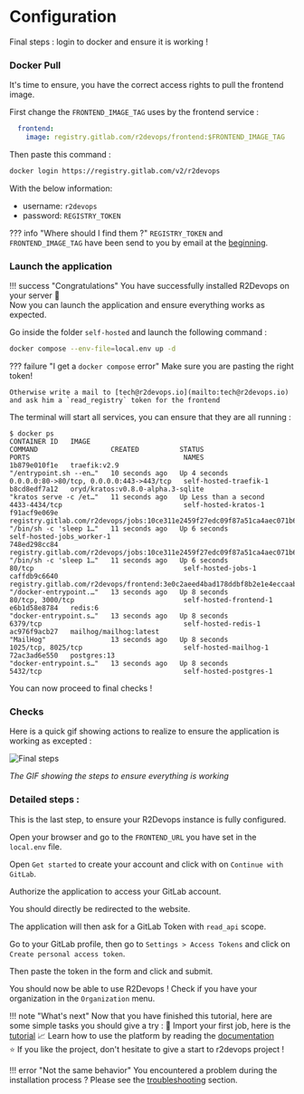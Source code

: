 
# Configuration

Final steps : login to docker and ensure it is working !

### Docker Pull

It's time to ensure, you have the correct access rights to pull the frontend image.

First change the `FRONTEND_IMAGE_TAG` uses by the frontend service :

```yaml title="docker-compose.yml" hl_lines="2"
  frontend:
    image: registry.gitlab.com/r2devops/frontend:$FRONTEND_IMAGE_TAG
```

Then paste this command : 
```bash
docker login https://registry.gitlab.com/v2/r2devops
```

With the below information:

- username: `r2devops`
- password: `REGISTRY_TOKEN`


??? info "Where should I find them ?"
    `REGISTRY_TOKEN` and `FRONTEND_IMAGE_TAG` have been send to you by email at the [beginning](/).  

### Launch the application


!!! success "Congratulations"
    You have successfully installed R2Devops on your server 🎉  
    Now you can launch the application and ensure everything works as expected.

Go inside the folder `self-hosted` and launch the following command :
```bash
docker compose --env-file=local.env up -d
```
??? failure "I get a `docker compose` error"
    Make sure you are pasting the right token!

    Otherwise write a mail to [tech@r2devops.io](mailto:tech@r2devops.io) and ask him a `read_registry` token for the frontend


The terminal will start all services, you can ensure that they are all running :

```
$ docker ps
CONTAINER ID   IMAGE                                                                            COMMAND                  CREATED          STATUS                  PORTS                                      NAMES
1b879e010f1e   traefik:v2.9                                                                     "/entrypoint.sh --en…"   10 seconds ago   Up 4 seconds            0.0.0.0:80->80/tcp, 0.0.0.0:443->443/tcp   self-hosted-traefik-1
b8cd8edf7a12   oryd/kratos:v0.8.0-alpha.3-sqlite                                                "kratos serve -c /et…"   11 seconds ago   Up Less than a second   4433-4434/tcp                              self-hosted-kratos-1
f91acf9e069e   registry.gitlab.com/r2devops/jobs:10ce311e2459f27edc09f87a51ca4aec071b6300       "/bin/sh -c 'sleep 1…"   11 seconds ago   Up 6 seconds                                                       self-hosted-jobs_worker-1
748ed298cc84   registry.gitlab.com/r2devops/jobs:10ce311e2459f27edc09f87a51ca4aec071b6300       "/bin/sh -c 'sleep 1…"   11 seconds ago   Up 6 seconds            80/tcp                                     self-hosted-jobs-1
caffdb9c6640   registry.gitlab.com/r2devops/frontend:3e0c2aeed4bad178ddbf8b2e1e4eccaab6f926bd   "/docker-entrypoint.…"   13 seconds ago   Up 8 seconds            80/tcp, 3000/tcp                           self-hosted-frontend-1
e6b1d58e8784   redis:6                                                                          "docker-entrypoint.s…"   13 seconds ago   Up 8 seconds            6379/tcp                                   self-hosted-redis-1
ac976f9acb27   mailhog/mailhog:latest                                                           "MailHog"                13 seconds ago   Up 8 seconds            1025/tcp, 8025/tcp                         self-hosted-mailhog-1
72ac3ad6e550   postgres:13                                                                      "docker-entrypoint.s…"   13 seconds ago   Up 8 seconds            5432/tcp                                   self-hosted-postgres-1
```


You can now proceed to final checks !

### Checks

Here is a quick gif showing actions to realize to ensure the application is working as excepted :

![Final steps](images/final_steps.gif)

*The GIF showing the steps to ensure everything is working*

### Detailed steps : 

This is the last step, to ensure your R2Devops instance is fully configured.

Open your browser and go to the `FRONTEND_URL` you have set in the `local.env` file.

Open `Get started` to create your account and click with on `Continue with GitLab`. 

Authorize the application to access your GitLab account.

You should directly be redirected to the website.

The application will then ask for a GitLab Token with `read_api` scope.

Go to your GitLab profile, then go to `Settings > Access Tokens` and click on `Create personal access token`.

Then paste the token in the form and click and submit.

You should now be able to use R2Devops ! Check if you have your organization in the `Organization` menu.

!!! note "What's next"
    Now that you have finished this tutorial, here are some simple tasks you should give a try :
    📕 Import your first job, here is the [tutorial](https://docs.r2devops.io/get-started-link-job/)
    📈 Learn how to use the platform by reading the [documentation](https://docs.r2devops.io)  
    ⭐ If you like the project, don't hesitate to give a start to r2devops project !  

!!! error "Not the same behavior"
    You encountered a problem during the installation process ? Please see the [troubleshooting](/troubleshooting/#trouvleshooting) section.